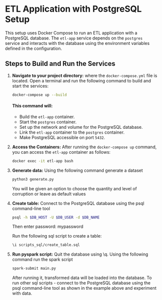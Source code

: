 # ETL Application with PostgreSQL Setup

This setup uses Docker Compose to run an ETL application with a PostgreSQL database. The `etl-app` service depends on the `postgres` service and interacts with the database using the environment variables defined in the configuration.

## Steps to Build and Run the Services

1. **Navigate to your project directory:** where the `docker-compose.yml` file is located.
Open a terminal and run the following command to build and start the services:

    ```bash
    docker-compose up --build
    ```
    #### This command will:
    - Build the `etl-app` container.
    - Start the `postgres` container.
    - Set up the network and volume for the PostgreSQL database.
    - Link the `etl-app` container to the `postgres` container.
    - Make PostgreSQL accessible on port `5432`.


2. **Access the Containers:**
After running the `docker-compose up` command, you can access the `etl-app` container as follows:

    ```bash
    docker exec -it etl-app bash
    ```

3. **Generate data:**
Using the following command generate a dataset
    ```bash
    python3 generate.py
    ```
    You will be given an option to choose the quantity and level of corruption or leave as default values


4. **Create table:**
Connect to the PostgreSQL database using the psql command-line tool
    ```bash
    psql -h $DB_HOST -U $DB_USER -d $DB_NAME
    ```
    Then enter password: mypassword

    Run the following sql script to create a table:
    ```bash
    \i scripts_sql/create_table.sql
    ```

5. **Run pyspark script:**
    Quit the database using \q.
    Using the following command run the spark script
    ```bash
    spark-submit main.py
    ```
    After running it, transformed data will be loaded into the database.
    To run other sql scripts - connect to the PostgreSQL database using the psql command-line tool 
    as shown in the example above and experiment with data.